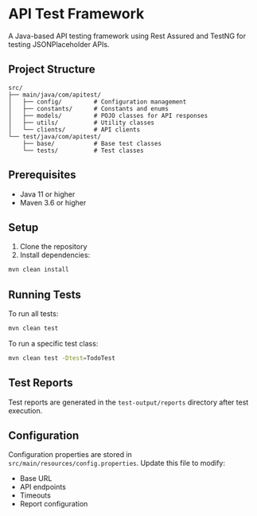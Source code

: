 # API Test Framework

A Java-based API testing framework using Rest Assured and TestNG for testing JSONPlaceholder APIs.

## Project Structure

```
src/
├── main/java/com/apitest/
│   ├── config/         # Configuration management
│   ├── constants/      # Constants and enums
│   ├── models/         # POJO classes for API responses
│   ├── utils/          # Utility classes
│   └── clients/        # API clients
└── test/java/com/apitest/
    ├── base/           # Base test classes
    └── tests/          # Test classes
```

## Prerequisites

- Java 11 or higher
- Maven 3.6 or higher

## Setup

1. Clone the repository
2. Install dependencies:
```bash
mvn clean install
```

## Running Tests

To run all tests:
```bash
mvn clean test
```

To run a specific test class:
```bash
mvn clean test -Dtest=TodoTest
```

## Test Reports

Test reports are generated in the `test-output/reports` directory after test execution.

## Configuration

Configuration properties are stored in `src/main/resources/config.properties`. Update this file to modify:
- Base URL
- API endpoints
- Timeouts
- Report configuration 